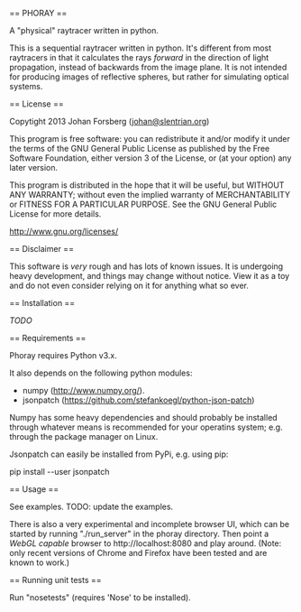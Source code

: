 == PHORAY ==

A "physical" raytracer written in python.

This is a sequential raytracer written in python. It's different from
most raytracers in that it calculates the rays *forward* in the
direction of light propagation, instead of backwards from the image
plane. It is not intended for producing images of reflective spheres,
but rather for simulating optical systems.


== License ==

Copytight 2013 Johan Forsberg (johan@slentrian.org)

This program is free software: you can redistribute it and/or modify
it under the terms of the GNU General Public License as published by
the Free Software Foundation, either version 3 of the License, or (at
your option) any later version.

This program is distributed in the hope that it will be useful, but
WITHOUT ANY WARRANTY; without even the implied warranty of
MERCHANTABILITY or FITNESS FOR A PARTICULAR PURPOSE.  See the GNU
General Public License for more details.

<http://www.gnu.org/licenses/>


== Disclaimer ==

This software is *very* rough and has lots of known issues. It is
undergoing heavy development, and things may change without
notice. View it as a toy and do not even consider relying on it for
anything what so ever.


== Installation ==

*TODO*


== Requirements ==

Phoray requires Python v3.x.

It also depends on the following python modules:
* numpy (http://www.numpy.org/).
* jsonpatch (https://github.com/stefankoegl/python-json-patch)

Numpy has some heavy dependencies and should probably be installed
through whatever means is recommended for your operatins system;
e.g. through the package manager on Linux.

Jsonpatch can easily be installed from PyPi, e.g. using pip:

  pip install --user jsonpatch


== Usage ==

See examples. TODO: update the examples.

There is also a very experimental and incomplete browser UI, which can
be started by running "./run_server" in the phoray directory. Then
point a *WebGL capable* browser to http://localhost:8080 and play
around. (Note: only recent versions of Chrome and Firefox have been
tested and are known to work.)


== Running unit tests ==

Run "nosetests" (requires 'Nose' to be installed).
